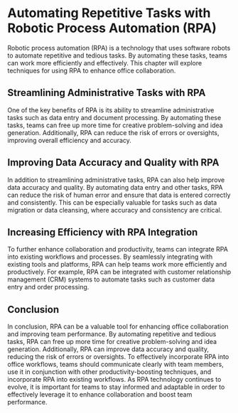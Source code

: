 Automating Repetitive Tasks with Robotic Process Automation (RPA)
==============================================================================================================================

Robotic process automation (RPA) is a technology that uses software robots to automate repetitive and tedious tasks. By automating these tasks, teams can work more efficiently and effectively. This chapter will explore techniques for using RPA to enhance office collaboration.

Streamlining Administrative Tasks with RPA
------------------------------------------

One of the key benefits of RPA is its ability to streamline administrative tasks such as data entry and document processing. By automating these tasks, teams can free up more time for creative problem-solving and idea generation. Additionally, RPA can reduce the risk of errors or oversights, improving overall efficiency and accuracy.

Improving Data Accuracy and Quality with RPA
--------------------------------------------

In addition to streamlining administrative tasks, RPA can also help improve data accuracy and quality. By automating data entry and other tasks, RPA can reduce the risk of human error and ensure that data is entered correctly and consistently. This can be especially valuable for tasks such as data migration or data cleansing, where accuracy and consistency are critical.

Increasing Efficiency with RPA Integration
------------------------------------------

To further enhance collaboration and productivity, teams can integrate RPA into existing workflows and processes. By seamlessly integrating with existing tools and platforms, RPA can help teams work more efficiently and productively. For example, RPA can be integrated with customer relationship management (CRM) systems to automate tasks such as customer data entry and order processing.

Conclusion
----------

In conclusion, RPA can be a valuable tool for enhancing office collaboration and improving team performance. By automating repetitive and tedious tasks, RPA can free up more time for creative problem-solving and idea generation. Additionally, RPA can improve data accuracy and quality, reducing the risk of errors or oversights. To effectively incorporate RPA into office workflows, teams should communicate clearly with team members, use it in conjunction with other productivity-boosting techniques, and incorporate RPA into existing workflows. As RPA technology continues to evolve, it is important for teams to stay informed and adaptable in order to effectively leverage it to enhance collaboration and boost team performance.
